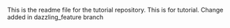 This is the readme file for the tutorial repository.
This is for tutorial.
Change added in dazzling_feature branch


